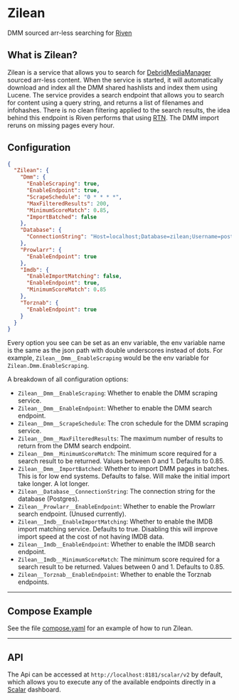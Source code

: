# Zilean

DMM sourced arr-less searching for [Riven](https://github.com/rivenmedia/riven)

## What is Zilean?
Zilean is a service that allows you to search for [DebridMediaManager](https://github.com/debridmediamanager/debrid-media-manager) sourced arr-less content.
When the service is started, it will automatically download and index all the DMM shared hashlists and index them using Lucene.
The service provides a search endpoint that allows you to search for content using a query string, and returns a list of filenames and infohashes.
There is no clean filtering applied to the search results, the idea behind this endpoint is Riven performs that using [RTN](https://pypi.org/project/rank-torrent-name/).
The DMM import reruns on missing pages every hour.

## Configuration

```json
{
  "Zilean": {
    "Dmm": {
      "EnableScraping": true,
      "EnableEndpoint": true,
      "ScrapeSchedule": "0 * * * *",
      "MaxFilteredResults": 200,
      "MinimumScoreMatch": 0.85,
      "ImportBatched": false
    },
    "Database": {
      "ConnectionString": "Host=localhost;Database=zilean;Username=postgres;Password=postgres;Include Error Detail=true;Timeout=300;CommandTimeout=300;"
    },
    "Prowlarr": {
      "EnableEndpoint": true
    },
    "Imdb": {
      "EnableImportMatching": false,
      "EnableEndpoint": true,
      "MinimumScoreMatch": 0.85
    },
    "Torznab": {
      "EnableEndpoint": true
    }
  }
}
```

Every option you see can be set as an env variable, the env variable name is the same as the json path with double underscores instead of dots.
For example, `Zilean__Dmm__EnableScraping` would be the env variable for `Zilean.Dmm.EnableScraping`.

A breakdown of all configuration options:

- `Zilean__Dmm__EnableScraping`: Whether to enable the DMM scraping service.
- `Zilean__Dmm__EnableEndpoint`: Whether to enable the DMM search endpoint.
- `Zilean__Dmm__ScrapeSchedule`: The cron schedule for the DMM scraping service.
- `Zilean__Dmm__MaxFilteredResults`: The maximum number of results to return from the DMM search endpoint.
- `Zilean__Dmm__MinimumScoreMatch`: The minimum score required for a search result to be returned. Values between 0 and 1. Defaults to 0.85.
- `Zilean__Dmm__ImportBatched`: Whether to import DMM pages in batches. This is for low end systems. Defaults to false. Will make the initial import take longer. A lot longer.
- `Zilean__Database__ConnectionString`: The connection string for the database (Postgres).
- `Zilean__Prowlarr__EnableEndpoint`: Whether to enable the Prowlarr search endpoint. (Unused currently).
- `Zilean__Imdb__EnableImportMatching`: Whether to enable the IMDB import matching service. Defaults to true. Disabling this will improve import speed at the cost of not having IMDB data.
- `Zilean__Imdb__EnableEndpoint`: Whether to enable the IMDB search endpoint.
- `Zilean__Imdb__MinimumScoreMatch`: The minimum score required for a search result to be returned. Values between 0 and 1. Defaults to 0.85.
- `Zilean__Torznab__EnableEndpoint`: Whether to enable the Torznab endpoints.
---

## Compose Example
See the file [compose.yaml](https://github.com/iPromKnight/zilean/blob/main/compose.yaml) for an example of how to run Zilean.

---

## API

The Api can be accessed at `http://localhost:8181/scalar/v2` by default, which allows you to execute
any of the available endpoints directly in a [Scalar](https://github.com/ScalaR/ScalaR) dashboard.